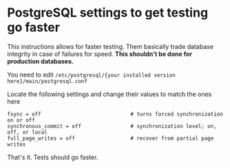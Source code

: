 PostgreSQL settings to get testing go faster
============================================

This instructions allows for faster testing. Them basically trade database integrity in case of failures for speed. **This shouldn't be done for production databases.**

You need to edit `/etc/postgresql/{your installed version here}/main/postgresql.conf`

Locate the following settings and change their values to match the ones here
```
fsync = off                             # turns forced synchronization on or off
synchronous_commit = off                # synchronization level; on, off, or local
full_page_writes = off                  # recover from partial page writes
```

That's it. Tests should go faster.
